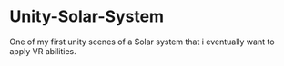 # Unity-Solar-System
One of my first unity scenes of a Solar system that i eventually want to apply VR abilities.
